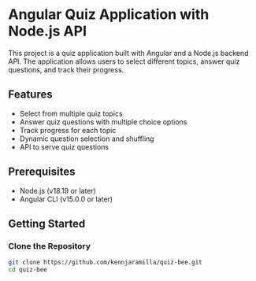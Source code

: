 # Angular Quiz Application with Node.js API

This project is a quiz application built with Angular and a Node.js backend API. The application allows users to select different topics, answer quiz questions, and track their progress.

## Features

- Select from multiple quiz topics
- Answer quiz questions with multiple choice options
- Track progress for each topic
- Dynamic question selection and shuffling
- API to serve quiz questions

## Prerequisites

- Node.js (v18.19 or later)
- Angular CLI (v15.0.0 or later)

## Getting Started

### Clone the Repository

```sh
git clone https://github.com/kennjaramilla/quiz-bee.git
cd quiz-bee
